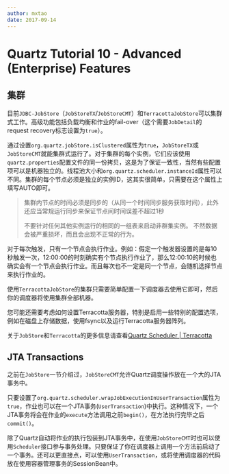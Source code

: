 ```yaml
---
author: mxtao
date: 2017-09-14
---
```


# Quartz Tutorial 10 - Advanced (Enterprise) Features

## 集群

目前`JDBC-JobStore`（`JobStoreTX`/`JobStoreCMT`）和`TerracottaJobStore`可以集群式工作。高级功能包括负载均衡和作业的fail-over（这个需要`JobDetail`的request recovery标志设置为`true`）。

通过设置`org.quartz.jobStore.isClustered`属性为`true`，`JobStoreTX`或`JobStoreCMT`就能集群式运行了。对于集群的每个实例，它们应该使用`quartz.properties`配置文件的同一份拷贝，这是为了保证一致性，当然有些配置项可以是机器独立的。线程池大小和`org.quartz.scheduler.instanceId`属性可以不同。集群的每个节点必须是独立的实例ID，这其实很简单，只需要在这个属性上填写AUTO即可。

> 集群内节点的时间必须是同步的（从同一个时间同步服务获取时间），此外还应当常规运行同步来保证节点间时间误差不超过1秒
>
> 不要针对任何其他实例运行的相同的一组表来启动非群集实例。 不然数据会被严重损坏，而且会出现不正常的行为。

对于每次触发，只有一个节点会执行作业。例如：假定一个触发器设置的是每10秒触发一次，12:00:00的时刻确实有个节点执行作业了，那么12:00:10的时候也确实会有一个节点会执行作业。而且每次也不一定是同一个节点，会随机选择节点来执行作业的。

使用`TerracottaJobStore`的集群只需要简单配置一下调度器去使用它即可，然后你的调度器将使用集群全部机器。

您可能还需要考虑如何设置Terracotta服务器，特别是启用一些特别的配置选项，例如在磁盘上存储数据，使用fsync以及运行Terracotta服务器阵列。

关于`JobStore`和`Terracotta`的更多信息请查看[Quartz Scheduler | Terracotta](http://www.terracotta.org/quartz)

## JTA Transactions

之前在`JobStore`一节介绍过，`JobStoreCMT`允许Quartz调度操作放在一个大的JTA事务中。

只要设置了`org.quartz.scheduler.wrapJobExecutionInUserTransaction`属性为`true`，作业也可以在一个JTA事务(`UserTransaction`)中执行。这种情况下，一个JTA事务将会在作业的`execute`方法调用之前`begin()`，在方法执行完毕之后`commit()`。

除了Quartz自动将作业的执行包装到JTA事务中，在使用`JobStoreCMT`时也可以使用`Scheduler`接口参与事务处理。只要保证了你在调度器上调用一个方法前启动了一个事务。还可以更直接点，可以使用`UserTransaction`，或将使用调度器的代码放在使用容器管理事务的SessionBean中。